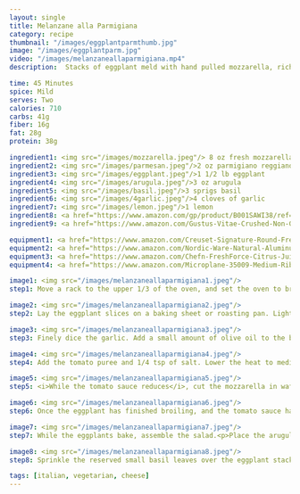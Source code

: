 ```yaml
---
layout: single
title: Melanzane alla Parmigiana
category: recipe
thumbnail: "/images/eggplantparmthumb.jpg"
image: "/images/eggplantparm.jpg"
video: "/images/melanzaneallaparmigiana.mp4"
description:  Stacks of eggplant meld with hand pulled mozzarella, rich tomato sauce, fresh basil, and savory parmesan cheese. Paired with a rocket salad, this is the perfect Italian comfort food.

time: 45 Minutes
spice: Mild
serves: Two
calories: 710
carbs: 41g
fiber: 16g
fat: 28g
protein: 38g

ingredient1: <img src="/images/mozzarella.jpeg"/> 8 oz fresh mozzarella 
ingredient2: <img src="/images/parmesan.jpeg"/>2 oz parmigiano reggiano
ingredient3: <img src="/images/eggplant.jpeg"/>1 1/2 lb eggplant
ingredient4: <img src="/images/arugula.jpeg"/>3 oz arugula
ingredient5: <img src="/images/basil.jpeg"/>3 sprigs basil
ingredient6: <img src="/images/4garlic.jpeg"/>4 cloves of garlic
ingredient7: <img src="/images/lemon.jpeg"/>1 lemon
ingredient8: <a href="https://www.amazon.com/gp/product/B001SAWI38/ref=as_li_qf_sp_asin_il_tl?ie=UTF8&tag=cilalime-20&camp=1789&creative=9325&linkCode=as2&creativeASIN=B001SAWI38&linkId=f50a9f64e07d6fe1dfa9c524415c9b72"><img src="/images/tomatopuree.jpeg"/>2 cup pureed tomatoes</a>
ingredient9: <a href="https://www.amazon.com/Gustus-Vitae-Crushed-Non-GMO-Seasoning/dp/B00T8AVQ4M/ref=as_li_ss_tl?s=grocery&ie=UTF8&qid=1481945021&sr=1-6&keywords=organic+red+pepper+flakes&linkCode=ll1&tag=cilalime09-20&linkId=3eacf8e946e0323de7e947533f61f45f"><img src="/images/chiliflakes.jpeg"/>1/2 tsp chili flakes</a>

equipment1: <a href="https://www.amazon.com/Creuset-Signature-Round-French-Truffle/dp/B0076NOFSC/ref=as_li_ss_tl?s=kitchen&rps=1&ie=UTF8&qid=1481598867&sr=1-38&keywords=le+creuset&refinements=p_85:2470955011&th=1&linkCode=ll1&tag=cilalime09-20&linkId=9987204213f6c7ac4d1e12889972e623"><img src="/images/stockpot.jpeg"/>stockpot</a>
equipment2: <a href="https://www.amazon.com/Nordic-Ware-Natural-Aluminum-Commercial/dp/B000G0KJG4/ref=as_li_ss_tl?s=kitchen&rps=1&ie=UTF8&qid=1481599505&sr=1-5&keywords=baking+sheet&refinements=p_85:2470955011&linkCode=ll1&tag=cilalime09-20&linkId=678ae86e82d77d1a2615466229b01cfd"><img src="/images/bakingsheet.jpeg"/>baking sheet</a>
equipment3: <a href="https://www.amazon.com/Chefn-FreshForce-Citrus-Juicer-Lemon/dp/B002XOB0P0/ref=as_li_ss_tl?s=kitchen&ie=UTF8&qid=1482038971&sr=1-2-spons&keywords=citrus+juicer&psc=1&linkCode=ll1&tag=cilalime09-20&linkId=fead6ab94c6288d353210420231dcb8a"><img src="/images/citrusjuicer.jpeg"/>citrus juicer </a>
equipment4: <a href="https://www.amazon.com/Microplane-35009-Medium-Ribbon-Grater/dp/B00009WE3V/ref=as_li_ss_tl?s=kitchen&ie=UTF8&qid=1482039177&sr=1-10&keywords=microplane&linkCode=ll1&tag=cilalime09-20&linkId=e0f7f0f676e7565f4b0f1ff0b4f8c1f6"><img src="/images/coarsegrater.jpeg"/>coarse grater </a>

image1: <img src="/images/melanzaneallaparmigiana1.jpeg"/>
step1: Move a rack to the upper 1/3 of the oven, and set the oven to broil.<p>Cut the eggplant into 1/3 inch slices.</p>

image2: <img src="/images/melanzaneallaparmigiana2.jpeg"/>
step2: Lay the eggplant slices on a baking sheet or roasting pan. Lightly toss with a small amount of olive oil, and sprinkle with a pinch of salt. <p>Place the eggplant in the oven and broil for 5 minutes, flip, and then broil on the other side.</p><p><i>Every broiler is different, keep an eye on the eggplant and avoid burning the eggplant.</i></p>

image3: <img src="/images/melanzaneallaparmigiana3.jpeg"/>
step3: Finely dice the garlic. Add a small amount of olive oil to the bottom of a stockpot or saucepan. Set the heat to medium high. Once the oil is hot, add the garlic and chili flakes. Sauté until the garlic is golden brown.

image4: <img src="/images/melanzaneallaparmigiana4.jpeg"/>
step4: Add the tomato puree and 1/4 tsp of salt. Lower the heat to medium low and allow for the tomato sauce to simmer until reduced by 25%.

image5: <img src="/images/melanzaneallaparmigiana5.jpeg"/> 
step5: <i>While the tomato sauce reduces</i>, cut the mozzarella in wafer-thin slices. Remove the basil leaves from the stem. <p><i>Set aside any leaves smaller than 1/2 inch for plating</i></p>

image6: <img src="/images/melanzaneallaparmigiana6.jpeg"/>
step6: Once the eggplant has finished broiling, and the tomato sauce has reduced, assemble the stacks on a roasting pan or baking sheet. <p>Lay down the eggplant and top with the tomato sauce, a basil leaf, and mozzarella.</p> <p>Keep stacking. Alternate the eggplant, basil, tomato sauce, and mozzarella.</p> <p>Cover the eggplant with the parmesan (reserve a small amount of the parmesan for the rocket salad).</p><p>Reduce the oven temperature to 450˚. Bake for 7 minutes until the cheese melts and begins to brown.</p>

image7: <img src="/images/melanzaneallaparmigiana7.jpeg"/>
step7: While the eggplants bake, assemble the salad.<p>Place the arugula in a bowl. Add 1/2 tbsp of olive oil, and squeeze the juice of a lemon on to the salad. Mix. Grate the remaining parmesan on top of the salad.</p>

image8: <img src="/images/melanzaneallaparmigiana8.jpeg"/> 
step8: Sprinkle the reserved small basil leaves over the eggplant stacks. Serve with the salad.

tags: [italian, vegetarian, cheese]
---
```

